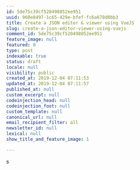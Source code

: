 ```yaml
---
id: 5de75c39cf520498852ee951
uuid: 960e8497-1c65-429e-bfef-fc6a678d0bb3
title: Create a JSON editor & viewer using VueJS
slug: create-a-json-editor-viewer-using-vuejs
comment_id: 5de75c39cf520498852ee951
feature_image: null
featured: 0
type: post
indexable: true
status: draft
locale: null
visibility: public
created_at: 2019-12-04 07:11:53
updated_at: 2019-12-04 07:11:57
published_at: null
custom_excerpt: null
codeinjection_head: null
codeinjection_foot: null
custom_template: null
canonical_url: null
email_recipient_filter: all
newsletter_id: null
lexical: null
show_title_and_feature_image: 1

---
```


s